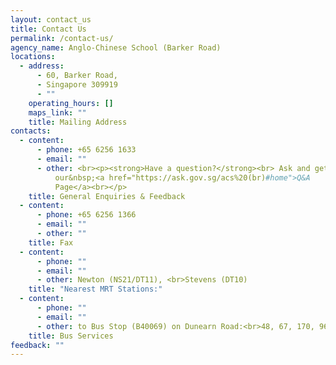 ```yaml
---
layout: contact_us
title: Contact Us
permalink: /contact-us/
agency_name: Anglo-Chinese School (Barker Road)
locations:
  - address:
      - 60, Barker Road,
      - Singapore 309919
      - ""
    operating_hours: []
    maps_link: ""
    title: Mailing Address
contacts:
  - content:
      - phone: +65 6256 1633
      - email: ""
      - other: <br><p><strong>Have a question?</strong><br> Ask and get answered on
          our&nbsp;<a href="https://ask.gov.sg/acs%20(br)#home">Q&A
          Page</a><br></p>
    title: General Enquiries & Feedback
  - content:
      - phone: +65 6256 1366
      - email: ""
      - other: ""
    title: Fax
  - content:
      - phone: ""
      - email: ""
      - other: Newton (NS21/DT11), <br>Stevens (DT10)
    title: "Nearest MRT Stations:"
  - content:
      - phone: ""
      - email: ""
      - other: to Bus Stop (B40069) on Dunearn Road:<br>48, 67, 170, 960, 960e, 972M
    title: Bus Services
feedback: ""
---
```

